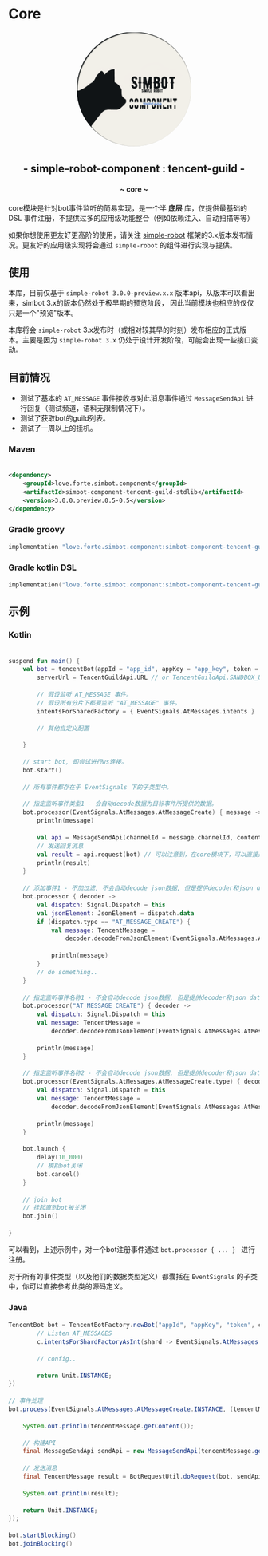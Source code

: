 # Core

<div align="center">
    <img src="../.simbot/logo.png" alt="logo" style="width:230px; height:230px; border-radius:50%; " />
    <h2>
        - simple-robot-component : tencent-guild -
    </h2>
    <h4>
        ~ core ~
    </h4>
</div>


core模块是针对bot事件监听的简易实现，是一个半 **底层** 库，仅提供最基础的 DSL 事件注册，不提供过多的应用级功能整合（例如依赖注入、自动扫描等等）

如果你想使用更友好更高阶的使用，请关注 [simple-robot](https://github.com/ForteScarlet/simpler-robot)
框架的3.x版本发布情况。更友好的应用级实现将会通过 `simple-robot` 的组件进行实现与提供。

## 使用

本库，目前仅基于 `simple-robot 3.0.0-preview.x.x` 版本api，从版本可以看出来，simbot 3.x的版本仍然处于极早期的预览阶段， 因此当前模块也相应的仅仅只是一个"预览"版本。

本库将会 `simple-robot` 3.x发布时（或相对较其早的时刻）发布相应的正式版本。主要是因为 `simple-robot 3.x` 仍处于设计开发阶段，可能会出现一些接口变动。

## 目前情况

- 测试了基本的 `AT_MESSAGE` 事件接收与对此消息事件通过 `MessageSendApi` 进行回复（测试频道，语料无限制情况下）。
- 测试了获取bot的guild列表。
- 测试了一周以上的挂机。

### Maven

```xml

<dependency>
    <groupId>love.forte.simbot.component</groupId>
    <artifactId>simbot-component-tencent-guild-stdlib</artifactId>
    <version>3.0.0.preview.0.5-0.5</version>
</dependency>
```

### Gradle groovy

```groovy
implementation "love.forte.simbot.component:simbot-component-tencent-guild-stdlib:$version"
```

### Gradle kotlin DSL

```kotlin
implementation("love.forte.simbot.component:simbot-component-tencent-guild-stdlib:$version")
```

## 示例

### Kotlin

```kotlin

suspend fun main() {
    val bot = tencentBot(appId = "app_id", appKey = "app_key", token = "token") {
        serverUrl = TencentGuildApi.URL // or TencentGuildApi.SANDBOX_URL, 或者自定义

        // 假设监听 AT_MESSAGE 事件。
        // 假设所有分片下都要监听 "AT_MESSAGE" 事件。
        intentsForSharedFactory = { EventSignals.AtMessages.intents }

        // 其他自定义配置

    }

    // start bot, 即尝试进行ws连接。
    bot.start()
    
    // 所有事件都存在于 EventSignals 下的子类型中。

    // 指定监听事件类型1 - 会自动decode数据为目标事件所提供的数据。
    bot.processor(EventSignals.AtMessages.AtMessageCreate) { message ->
        println(message)

        val api = MessageSendApi(channelId = message.channelId, content = "我在！", msgId = message.id)
        // 发送回复消息
        val result = api.request(bot) // 可以注意到，在core模块下，可以直接通过 Api.request(bot) 来提供bot进行api请求。
        println(result)
    }

    // 添加事件1 - 不加过滤, 不会自动decode json数据, 但是提供decoder和json data
    bot.processor { decoder ->
        val dispatch: Signal.Dispatch = this
        val jsonElement: JsonElement = dispatch.data
        if (dispatch.type == "AT_MESSAGE_CREATE") {
            val message: TencentMessage =
                decoder.decodeFromJsonElement(EventSignals.AtMessages.AtMessageCreate.decoder, jsonElement)

            println(message)
        }
        // do something..
    }

    // 指定监听事件名称1 - 不会自动decode json数据, 但是提供decoder和json data
    bot.processor("AT_MESSAGE_CREATE") { decoder ->
        val dispatch: Signal.Dispatch = this
        val message: TencentMessage =
            decoder.decodeFromJsonElement(EventSignals.AtMessages.AtMessageCreate.decoder, dispatch.data)

        println(message)
    }

    // 指定监听事件名称2 - 不会自动decode json数据, 但是提供decoder和json data
    bot.processor(EventSignals.AtMessages.AtMessageCreate.type) { decoder ->
        val dispatch: Signal.Dispatch = this
        val message: TencentMessage =
            decoder.decodeFromJsonElement(EventSignals.AtMessages.AtMessageCreate.decoder, dispatch.data)

        println(message)
    }

    bot.launch {
        delay(10_000)
        // 模拟bot关闭
        bot.cancel()
    }

    // join bot
    // 挂起直到bot被关闭
    bot.join()

}
```

可以看到，上述示例中，对一个bot注册事件通过 `bot.processor { ... } ` 进行注册。

对于所有的事件类型（以及他们的数据类型定义）都囊括在 `EventSignals` 的子类中，你可以直接参考此类的源码定义。

### Java

```java
TencentBot bot = TencentBotFactory.newBot("appId", "appKey", "token", c -> {
        // Listen AT_MESSAGES
        c.intentsForShardFactoryAsInt(shard -> EventSignals.AtMessages.getIntentsValue());

        // config.. 
        
        return Unit.INSTANCE;
})

// 事件处理
bot.process(EventSignals.AtMessages.AtMessageCreate.INSTANCE, (tencentMessage) -> {
    
    System.out.println(tencentMessage.getContent());
    
    // 构建API
    final MessageSendApi sendApi = new MessageSendApi(tencentMessage.getChannelId(), "Hi", tencentMessage.getId());
    
    // 发送消息
    final TencentMessage result = BotRequestUtil.doRequest(bot, sendApi);
    
    System.out.println(result);
    
    return Unit.INSTANCE;
});

bot.startBlocking()
bot.joinBlocking()

```


